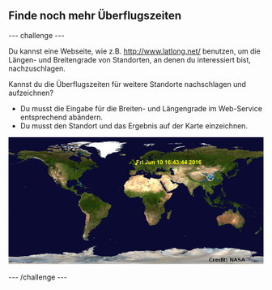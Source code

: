 ## Finde noch mehr Überflugszeiten

--- challenge ---

Du kannst eine Webseite, wie z.B. <a href="http://www.latlong.net/" target="_blank">http://www.latlong.net/</a> benutzen, um die Längen- und Breitengrade von Standorten, an denen du interessiert bist, nachzuschlagen. 

Kannst du die Überflugszeiten für weitere Standorte nachschlagen und aufzeichnen? 

+ Du musst die Eingabe für die Breiten- und Längengrade im Web-Service entsprechend abändern. 
+ Du musst den Standort und das Ergebnis auf der Karte einzeichnen. 

![screenshot](images/iss-final.png)

--- /challenge ---
